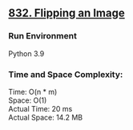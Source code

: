 ## [832. Flipping an Image](https://leetcode.com/problems/flipping-an-image/)

### Run Environment
Python 3.9

### Time and Space Complexity:
Time: O(n * m)  
Space: O(1)  
Actual Time: 20 ms  
Actual Space: 14.2 MB
